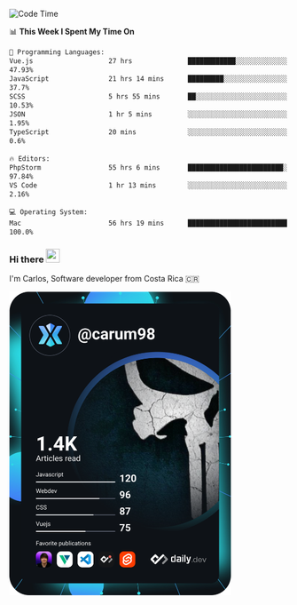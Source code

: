 
<!--START_SECTION:waka-->
![Code Time](http://img.shields.io/badge/Code%20Time-8%2C473%20hrs%205%20mins-blue)

📊 **This Week I Spent My Time On** 

```text
💬 Programming Languages: 
Vue.js                   27 hrs              ████████████░░░░░░░░░░░░░   47.93% 
JavaScript               21 hrs 14 mins      █████████░░░░░░░░░░░░░░░░   37.7% 
SCSS                     5 hrs 55 mins       ██░░░░░░░░░░░░░░░░░░░░░░░   10.53% 
JSON                     1 hr 5 mins         ░░░░░░░░░░░░░░░░░░░░░░░░░   1.95% 
TypeScript               20 mins             ░░░░░░░░░░░░░░░░░░░░░░░░░   0.6%

🔥 Editors: 
PhpStorm                 55 hrs 6 mins       ████████████████████████░   97.84% 
VS Code                  1 hr 13 mins        ░░░░░░░░░░░░░░░░░░░░░░░░░   2.16%

💻 Operating System: 
Mac                      56 hrs 19 mins      █████████████████████████   100.0%

```


<!--END_SECTION:waka-->

### Hi there <img src="https://media.giphy.com/media/hvRJCLFzcasrR4ia7z/giphy.gif" width="25px" height="25px">

I'm Carlos, Software developer from Costa Rica 🇨🇷

<a href="https://app.daily.dev/carum98"><img src="https://github.com/carum98/carum98/blob/main/devcard.svg" width="400" alt="Carlos Umaña Acevedo's Dev Card"/></a>
